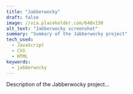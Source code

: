 ```yaml
---
title: "Jabberwocky"
draft: false
image: //via.placeholder.com/640x150
alt_text: "Jabberwocky screenshot"
summary: "Summary of the Jabberwocky project"
tech_used:
  - JavaScript
  - CSS
  - HTML
keywords:
  - jabberwocky
---
```


Description of the Jabberwocky project...
